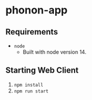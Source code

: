 # phonon-app

## Requirements

- `node`
  - Built with node version 14.

## Starting Web Client

1. `npm install`
1. `npm run start`

